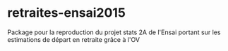 # retraites-ensai2015
Package pour la reproduction du projet stats 2A de l'Ensai portant sur les estimations de départ en retraite grâce à l'OV
